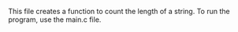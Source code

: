 
This file creates a function to count the length of a string. To run the program, use the main.c file.
